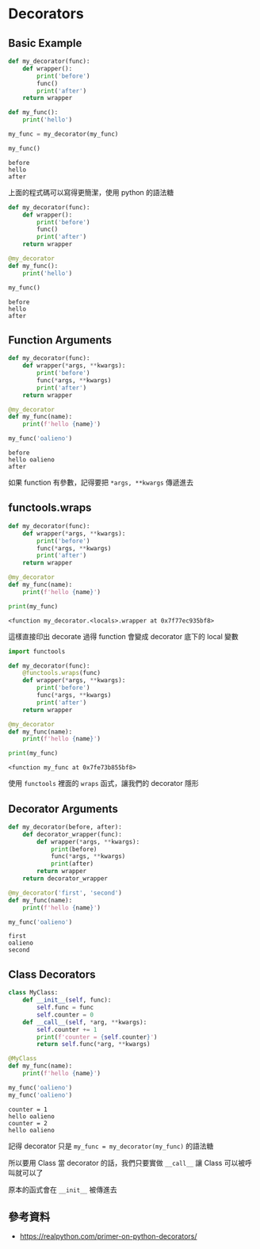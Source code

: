 # Decorators

## Basic Example

```python tab=
def my_decorator(func):
    def wrapper():
        print('before')
        func()
        print('after')
    return wrapper

def my_func():
    print('hello')

my_func = my_decorator(my_func)

my_func()
```

```tab="output"
before
hello
after
```

上面的程式碼可以寫得更簡潔，使用 python 的語法糖

```python tab=
def my_decorator(func):
    def wrapper():
        print('before')
        func()
        print('after')
    return wrapper

@my_decorator
def my_func():
    print('hello')

my_func()
```

```tab="output"
before
hello
after
```

## Function Arguments

```python tab=
def my_decorator(func):
    def wrapper(*args, **kwargs):
        print('before')
        func(*args, **kwargs)
        print('after')
    return wrapper

@my_decorator
def my_func(name):
    print(f'hello {name}')

my_func('oalieno')
```

```tab="output"
before
hello oalieno
after
```

如果 function 有參數，記得要把 `*args, **kwargs` 傳遞進去

## functools.wraps

```python tab=
def my_decorator(func):
    def wrapper(*args, **kwargs):
        print('before')
        func(*args, **kwargs)
        print('after')
    return wrapper

@my_decorator
def my_func(name):
    print(f'hello {name}')

print(my_func)
```

```tab="output"
<function my_decorator.<locals>.wrapper at 0x7f77ec935bf8>
```

這樣直接印出 decorate 過得 function 會變成 decorator 底下的 local 變數

```python tab=
import functools

def my_decorator(func):
    @functools.wraps(func)
    def wrapper(*args, **kwargs):
        print('before')
        func(*args, **kwargs)
        print('after')
    return wrapper

@my_decorator
def my_func(name):
    print(f'hello {name}')

print(my_func)
```

```tab="output"
<function my_func at 0x7fe73b855bf8>
```

使用 `functools` 裡面的 `wraps` 函式，讓我們的 decorator 隱形

## Decorator Arguments

```python tab=
def my_decorator(before, after):
    def decorator_wrapper(func):
        def wrapper(*args, **kwargs):
            print(before)
            func(*args, **kwargs)
            print(after)
        return wrapper
    return decorator_wrapper

@my_decorator('first', 'second')
def my_func(name):
    print(f'hello {name}')

my_func('oalieno')
```

```tab="output"
first
oalieno
second
```

## Class Decorators

```python tab=
class MyClass:
    def __init__(self, func):
        self.func = func
        self.counter = 0
    def __call__(self, *arg, **kwargs):
        self.counter += 1
        print(f'counter = {self.counter}')
        return self.func(*arg, **kwargs)

@MyClass
def my_func(name):
    print(f'hello {name}')

my_func('oalieno')
my_func('oalieno')
```

```tab="output"
counter = 1
hello oalieno
counter = 2
hello oalieno
```

記得 decorator 只是 `my_func = my_decorator(my_func)` 的語法糖

所以要用 Class 當 decorator 的話，我們只要實做 `__call__` 讓 Class 可以被呼叫就可以了

原本的函式會在 `__init__` 被傳進去

## 參考資料

* https://realpython.com/primer-on-python-decorators/
